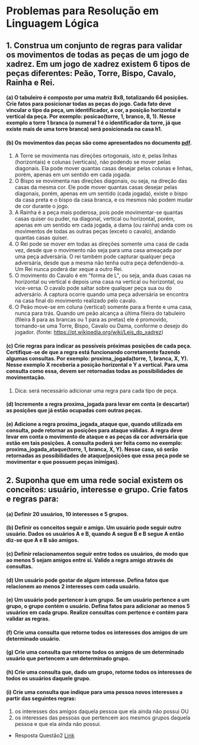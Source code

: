 # Problemas para Resolução em Linguagem Lógica

## 1. Construa um conjunto de regras para validar os movimentos de todas as peças de um jogo de xadrez. Em um jogo de xadrez existem 6 tipos de peças diferentes: Peão, Torre, Bispo, Cavalo, Rainha e Rei.

#### (a) O tabuleiro é composto por uma matriz 8x8, totalizando 64 posições. Crie fatos para posicionar todas as peças do jogo. Cada fato deve vincular o tipo da peça, um identificador, a cor, a posição horizontal e vertical da peça. Por exemplo: posicao(torre, 1, branco, 8, 1). Nesse exemplo a torre 1 branca (o numeral 1 é o identificador da torre, já que existe mais de uma torre branca) será posicionada na casa h1.
#### (b) Os movimentos das peças são como apresentados no documento [pdf](https://github.com/MarconiBraga/PrologLP-2018/blob/master/Trabalho/pdf_atividade.pdf). 

1. A Torre se movimenta nas direções ortogonais, isto é, pelas linhas (horizontais) e colunas (verticais), não podendo se mover pelas diagonais. Ela pode mover quantas casas desejar pelas colunas e linhas, porém, apenas em um sentido em cada jogada.
2. O Bispo se movimenta nas direções diagonais, ou seja, na direção das casas da mesma cor. Ele pode mover quantas casas desejar pelas diagonais, porém, apenas em um sentido (cada jogada), existe o bispo da casa preta e o bispo da casa branca, e os mesmos não podem mudar de cor durante o jogo.
3. A Rainha é a peça mais poderosa, pois pode movimentar-se quantas casas quiser ou puder, na diagonal, vertical ou horizontal, porém, apenas em um sentido em cada jogada, a dama (ou rainha) anda com os movimentos de todas as outras peças (exceto o cavalo), andando quantas casas quiser.
4. O Rei pode se mover em todas as direções somente uma casa de cada vez, desde que o movimento não seja para uma casa ameaçada por uma peça adversária. O rei também pode capturar qualquer peça adversária, desde que a mesma não tenha outra peça defendendo-a. Um Rei nunca poderá dar xeque a outro Rei.
5. O movimento do Cavalo é em "forma de L", ou seja, anda duas casas na horizontal ou vertical e depois uma casa na vertical ou horizontal, ou vice-versa. O cavalo pode saltar sobre qualquer peça sua ou do adversário. A captura ocorre quando uma peça adversária se encontra na casa final do movimento realizado pelo cavalo.
6. O Peão move-se em coluna (vertical) somente para a frente e uma casa, nunca para trás. Quando um peão alcança a última fileira do tabuleiro (fileira 8 para as brancas ou 1 para as pretas) ele é promovido, tornando-se uma Torre, Bispo, Cavalo ou Dama, conforme o desejo do jogador. (fonte: https://pt.wikipedia.org/wiki/Leis_do_xadrez)

#### (c) Crie regras para indicar as possíveis próximas posições de cada peça. Certifique-se de que a regra está funcionando corretamente fazendo algumas consultas. Por exemplo: proxima_jogada(torre, 1, branca, X, Y). Nesse exemplo X receberia a posição horizontal e Y a vertical. Para uma consulta como essa, devem ser retornadas todas as possibilidades de movimentação.
1. Dica: será necessário adicionar uma regra para cada tipo de peça.
#### (d) Incremente a regra proxima_jogada para levar em conta (e descartar) as posições que já estão ocupadas com outras peças.
#### (e) Adicione a regra proxima_jogada_ataque que, quando utilizada em consulta, pode retornar as posições para ataque válidas. A regra deve levar em conta o movimento de ataque e as peças da cor adversária que estão em tais posições. A consulta poderá ser feita como no exemplo: proxima_jogada_ataque(torre, 1, branca, X, Y). Nesse caso, só serão retornadas as possibilidades de ataque(posições que essa peça pode se movimentar e que possuem peças inimigas).

## 2. Suponha que em uma rede social existem os conceitos: usuário, interesse e grupo. Crie fatos e regras para:

#### (a) Definir 20 usuários, 10 interesses e 5 grupos.
#### (b) Definir os conceitos seguir e amigo. Um usuário pode seguir outro usuário. Dados os usuários A e B, quando A segue B e B segue A então diz-se que A e B são amigos.
#### (c) Definir relacionamentos seguir entre todos os usuários, de modo que ao menos 5 sejam amigos entre si. Valide a regra amigo através de consultas.
#### (d) Um usuário pode gostar de algum interesse. Defina fatos que relacionem ao menos 2 interesses com cada usuário.
#### (e) Um usuário pode pertencer à um grupo. Se um usuário pertence a um grupo, o grupo contém o usuário. Defina fatos para adicionar ao menos 5 usuários em cada grupo. Realize consultas com pertence e contém para validar as regras.
#### (f) Crie uma consulta que retorne todos os interesses dos amigos de um determinado usuário.
#### (g) Crie uma consulta que retorne todos os amigos de um determinado usuário que pertencem a um determinado grupo.
#### (h) Crie uma consulta que, dado um grupo, retorne todos os interesses de todos os usuários daquele grupo.
#### (i) Crie uma consulta que indique para uma pessoa novos interesses a partir das seguintes regras:

1. os interesses dos amigos daquela pessoa que ela ainda não possui OU
2. os interesses das pessoas que pertencem aos mesmos grupos daquela pessoa e que ela ainda não possui.

* Resposta Questão2 [Link](https://github.com/MarconiBraga/PrologLP-2018/blob/master/Trabalho/questao2.pl)
